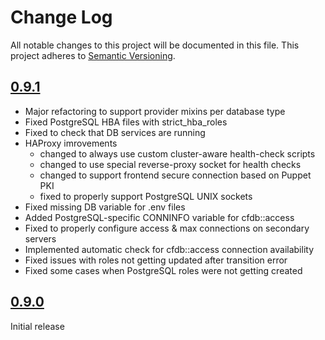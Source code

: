 # Change Log

All notable changes to this project will be documented in this file. This
project adheres to [Semantic Versioning](http://semver.org/).

## [0.9.1]
- Major refactoring to support provider mixins per database type
- Fixed PostgreSQL HBA files with strict_hba_roles 
- Fixed to check that DB services are running
- HAProxy imrovements
    - changed to always use custom cluster-aware health-check scripts
    - changed to use special reverse-proxy socket for health checks
    - changed to support frontend secure connection based on Puppet PKI
    - fixed to properly support PostgreSQL UNIX sockets
- Fixed missing DB variable for .env files
- Added PostgreSQL-specific CONNINFO variable for cfdb::access
- Fixed to properly configure access & max connections on secondary servers
- Implemented automatic check for cfdb::access connection availability
- Fixed issues with roles not getting updated after transition error
- Fixed some cases when PostgreSQL roles were not getting created

## [0.9.0]

Initial release

[0.9.1]: https://github.com/codingfuture/puppet-cfdb/releases/tag/v0.9.1
[0.9.0]: https://github.com/codingfuture/puppet-cfdb/releases/tag/v0.9.0

